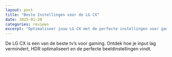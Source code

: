 ```yaml
---
layout: post
title: "Beste Instellingen voor de LG CX"
date: 2025-01-20
categories: reviews
excerpt: "Optimaliseer jouw LG CX met de perfecte instellingen voor gaming en HDR."
---
```


De LG CX is een van de beste tv’s voor gaming. Ontdek hoe je input lag vermindert, HDR optimaliseert en de perfecte beeldinstellingen vindt.
